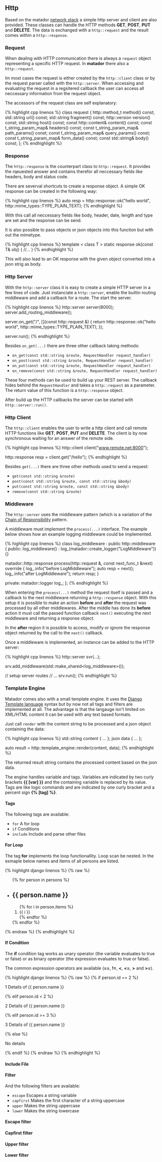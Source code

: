 ## Http

Based on the matador [network stack](#networking) a simple http server and client are also provided. These classes can handle
the HTTP methods __GET__, __POST__, __PUT__ and __DELETE__. The data is exchanged with a ```http::request``` and the result comes
within a ```http::response```.

### Request

When dealing with HTTP communication there is always a ```request``` object representing a
specific HTTP request. In __matador__ there also a ```http::request```.

Im most cases the request is either created by the ```http::client``` class or by the request
parser called with the ```http::server```. When accessing and evaluating the request in a
regsitered callback the user can access all neccessary information from the request object.

The accessors of the request class are self explanatory:

{% highlight cpp linenos %}
class request
{
  http::method_t method() const;
  std::string url() const;
  std::string fragment() const;
  http::version version() const;
  std::string host() const;
  const http::content& content() const;
  const t_string_param_map& headers() const;
  const t_string_param_map& path_params() const;
  const t_string_param_map& query_params() const;
  const t_string_param_map& form_data() const;
  const std::string& body() const;
};
{% endhighlight %}

### Response

The ```http::response``` is the counterpart class to ```http::request```. It provides the rqeuested answer
and contains therefor all neccessary fields like headers, body and status code.

There are severval shortcuts to create a response object. A simple OK response can be created in the following way:

{% highlight cpp linenos %}
auto resp = http::response::ok("hello world", http::mime_types::TYPE_PLAIN_TEXT);
{% endhighlight %}

With this call all neccessary fields like body, header, date, length and type are set and the response can be send.

It is also possible to pass objects or json objects into this function but with out the mimetype.

{% highlight cpp linenos %}
template < class T >
static response ok(const T& obj) { //... }
{% endhighlight %}

This will also lead to an OK response with the given object converted into a json strig as body.

### Http Server

With the ```http::server``` class it is easy to create a simple HTTP server in a few lines of code.
Just instanciate a ```http::server```, enable the builtin routing middleware and add a callback for a route.
The start the server.

{% highlight cpp linenos %}
http::server server(8000);
server.add_routing_middleware();

server.on_get("/", [](const http::request &) {
    return http::response::ok("hello world", http::mime_types::TYPE_PLAIN_TEXT);
});

server.run();
{% endhighlight %}

Besides ```on_get(...)``` there are three other callback taking methods:

* ```on_get(const std::string &route, RequestHandler request_handler)```
* ```on_post(const std::string &route, RequestHandler request_handler)```
* ```on_put(const std::string &route, RequestHandler request_handler)```
* ```on_remove(const std::string &route, RequestHandler request_handler)```

These four methods can be used to build up your REST server. The callback hides behind the ```RequestHandler``` and takes a ```http::request```
as a parameter. The return value of this function is a ```http::response``` object.

After build up the HTTP callbacks the server can be started with ```http::server::run()```.

### Http Client

The ```http::client``` enables the user to write a http client and call remote HTTP functions
like __GET__, __POST__, __PUT__ and __DELETE__. The client is by now synchronous waiting for an answer
of the remote side.

{% highlight cpp linenos %}
http::client client("www.remote.net:8000");

http::response resp =  client.get("/hello");
{% endhighlight %}

Besides ```get(...)``` there are three other methods used to send a request:

* ```get(const std::string &route)```
* ```post(const std::string &route, const std::string &body)```
* ```put(const std::string &route, const std::string &body)```
* ```remove(const std::string &route)```

### Middleware

The ```http::server``` uses the middleware pattern (which is a variation of the [Chain of Responsibility](https://refactoring.guru/design-patterns/chain-of-responsibility/cpp/example)
pattern.

A middleware must implement the ```process(...)``` interface. The example below shows how
an example logging middleware could be implemented.

{% highlight cpp linenos %}
class log_middleware : public http::middleware
{
public:
  log_middleware()
    : log_(matador::create_logger("LogMiddleware"))
  {}

  matador::http::response process(http::request &, const next_func_t &next) override
  {
    log_.info("before LogMiddleware");
    auto resp = next();
    log_.info("after LogMiddleware");
    return resp;
  }

private:
  matador::logger log_;
};
{% endhighlight %}

When entering the ```process(...)``` method the request itself is passed and a callback
to the next middleware returning a ```http::response``` object. With this setup it is
possible to make an action **before** and **after** the request was processed by all other middlewares.
After the middle has done its **before** action it must call the passed function callback ```next()```
executing the next middleware and returning a response object.

In the **after** region it is possible to access, modify or ignore the response object
returned by the call to the ```next()``` callback.

Once a middleware is implemented, an instance can be added to the HTTP server:

{% highlight cpp linenos %}
http::server svr(...);

srv.add_middleware(std::make_shared<log_middleware>());

// setup server routes
// ...
srv.run();
{% endhighlight %}

### Template Engine

Matador comes also with a small template engine. It uses the [Django Template language](https://docs.djangoproject.com/en/3.2/ref/templates/language/)
syntax but by now not all tags and filters are implemented at all. The advantage is that the langauge isn't
limited on XML/HTML content it can be used with any text based formats.

Just call ```render``` with the content string to be processed and a json object containing the data:

{% highlight cpp linenos %}
std::string content { ... };
json data { ... };

auto result = http::template_engine::render(content, data);
{% endhighlight %}

The returned result string contains the processed content based on the json data.

The engine handles variable and tags. Variables are indicated by two curly brackets __\{\{ \[var\] \}\}__ and
the containing variable is replaced by its value. Tags are like logic commands and are indicated by
one curly bracket and a percent sign __\{\% \[tag\] \%\}__.

#### Tags
The following tags are available:

- ```for``` A for loop
- ```if``` Conditions
- ```include``` Include and parse other files

#### For Loop

The tag __for__ implements the loop functionallity. Loop scan be nested. In the exmaple
below names and items of all persons are listed.

{% highlight django linenos %}
{% raw %}
<ul>
  {% for person in persons %}
  <li>
    <h2>{{ person.name }}</h2>
    <ol>
      {% for i in person.items %}
      <li>{{ i }}</li>
      {% endfor %}
    </ol>
  </li>
  {% endfor %}
</ul>
{% endraw %}
{% endhighlight %}

#### If Condition

The __if__ condition tag works as unary operator (the variable evaluates to true or false) or as
binary operator (the expression evaluates to true or false).

The common expression operators are available (__==__, __!=__, __<__, __<=__, __>__ and __>=__).

{% highlight django linenos %}
{% raw %}
{% if person.id == 2 %}
  <p>1 Details of {{ person.name }}</p>
{% elif person.id < 2 %}
  <p>2 Details of {{ person.name }}</p>
{% elif person.id >= 3 %}
  <p>3 Details of {{ person.name }}</p>
{% else %}
  <p>No details</p>
{% endif %}
{% endraw %}
{% endhighlight %}

#### Include File

#### Filter

And the following filters are available:

- ```escape``` Escapes a string variable
- ```capfirst``` Makes the first character of a string uppercase
- ```upper``` Makes the string uppercase
- ```lower``` Makes the string lowercase

#### Escape filter
#### Capfirst filter
#### Upper filter
#### Lower filter
